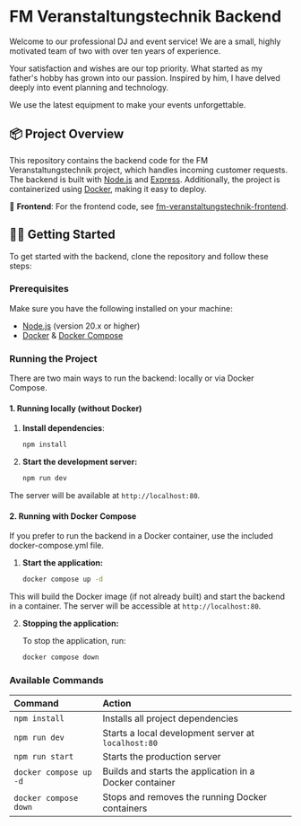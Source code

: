 # FM Veranstaltungstechnik Backend

Welcome to our professional DJ and event service! We are a small, highly motivated team of two with over ten years of experience.

Your satisfaction and wishes are our top priority. What started as my father's hobby has grown into our passion. Inspired by him, I have delved deeply into event planning and technology.

We use the latest equipment to make your events unforgettable.

## 📦 Project Overview

This repository contains the backend code for the FM Veranstaltungstechnik project, which handles incoming customer requests. The backend is built with [Node.js](https://nodejs.org/) and [Express](https://expressjs.com/). Additionally, the project is containerized using [Docker](https://www.docker.com/), making it easy to deploy.

🔗 **Frontend**: For the frontend code, see [fm-veranstaltungstechnik-frontend](https://github.com/melvinfocke/fm-veranstaltungstechnik-frontend).

## 🧑‍💻 Getting Started

To get started with the backend, clone the repository and follow these steps:

### Prerequisites

Make sure you have the following installed on your machine:

- [Node.js](https://nodejs.org/) (version 20.x or higher)
- [Docker](https://www.docker.com/) & [Docker Compose](https://docs.docker.com/compose/)

### Running the Project

There are two main ways to run the backend: locally or via Docker Compose.

#### 1. Running locally (without Docker)

1. **Install dependencies**:
   ```bash
   npm install
   ```

2. **Start the development server:**
   ```bash
   npm run dev
   ```

The server will be available at `http://localhost:80`.

#### 2. Running with Docker Compose

If you prefer to run the backend in a Docker container, use the included docker-compose.yml file.

1. **Start the application:**
   ```bash
   docker compose up -d
   ```
   
This will build the Docker image (if not already built) and start the backend in a container. The server will be accessible at `http://localhost:80`.

2. **Stopping the application:**

   To stop the application, run:
   ```bash
   docker compose down
   ```

### Available Commands

| Command                   | Action                                                  |
| :------------------------ | :------------------------------------------------------ |
| `npm install`             | Installs all project dependencies                       |
| `npm run dev`             | Starts a local development server at `localhost:80`     |
| `npm run start`           | Starts the production server                            |
| `docker compose up -d`    | Builds and starts the application in a Docker container |                      |
| `docker compose down`     | Stops and removes the running Docker containers         |
